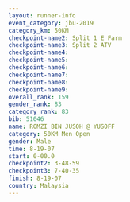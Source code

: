 ```yaml
---
layout: runner-info 
event_category: jbu-2019 
category_km: 50KM 
checkpoint-name2: Split 1 E Farm 
checkpoint-name3: Split 2 ATV 
checkpoint-name4: 
checkpoint-name5: 
checkpoint-name6: 
checkpoint-name7: 
checkpoint-name8: 
checkpoint-name9: 
overall_rank: 159
gender_rank: 83
category_rank: 83
bib: 51046
name: ROMZI BIN JUSOH @ YUSOFF
category: 50KM Men Open
gender: Male
time: 8-19-07
start: 0-00.0
checkpoint2: 3-48-59
checkpoint3: 7-40-35
finish: 8-19-07
country: Malaysia
---
```

